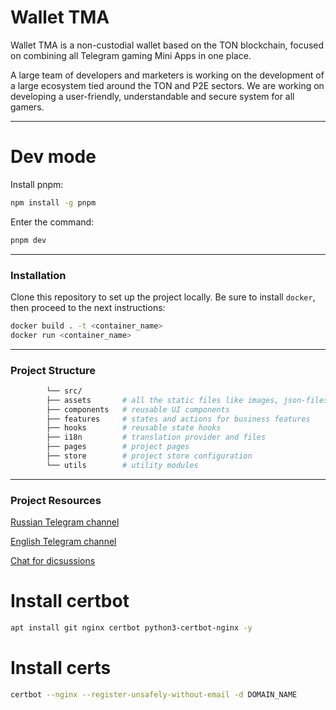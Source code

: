 # Wallet TMA

Wallet TMA is a non-custodial wallet based on the TON blockchain, focused on combining all Telegram gaming Mini Apps in one place.

A large team of developers and marketers is working on the development of a large ecosystem tied around the TON and P2E sectors. We are working on developing a user-friendly, understandable and secure system for all gamers.

---

# Dev mode

Install pnpm:

```bash
npm install -g pnpm
```

Enter the command:

```bash
pnpm dev
```

---

### Installation

Clone this repository to set up the project locally. Be sure to install `docker`, then proceed to the next instructions:

```bash
docker build . -t <container_name>
docker run <container_name>
```

---

### Project Structure

```bash
	    └── src/
        ├── assets       # all the static files like images, json-files for lottie, etc.
        ├── components   # reusable UI components
        ├── features     # states and actions for business features
        ├── hooks        # reusable state hooks
        ├── i18n         # translation provider and files
        ├── pages        # project pages
        ├── store        # project store configuration
        └── utils        # utility modules
```

---

### Project Resources

[Russian Telegram channel](https://t.me/architecton_tech)

[English Telegram channel](https://t.me/architecton_eu)

[Chat for dicsussions](https://t.me/architec_ton)


# Install certbot

```bash
apt install git nginx certbot python3-certbot-nginx -y
```

# Install certs

```bash
certbot --nginx --register-unsafely-without-email -d DOMAIN_NAME
```

